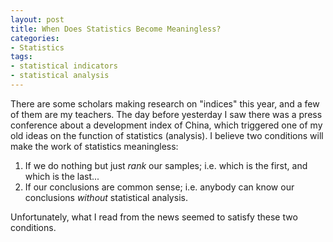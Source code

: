 ```yaml
---
layout: post
title: When Does Statistics Become Meaningless?
categories:
- Statistics
tags:
- statistical indicators
- statistical analysis
---
```


There are some scholars making research on "indices" this year, and a few of them are my teachers. The day before yesterday I saw there was a press conference about a development index of China, which triggered one of my old ideas on the function of statistics (analysis). I believe two conditions will make the work of statistics meaningless:

1. If we do nothing but just _rank_ our samples; i.e. which is the first, and which is the last...
2. If our conclusions are common sense; i.e. anybody can know our conclusions _without_ statistical analysis.

Unfortunately, what I read from the news seemed to satisfy these two conditions.

